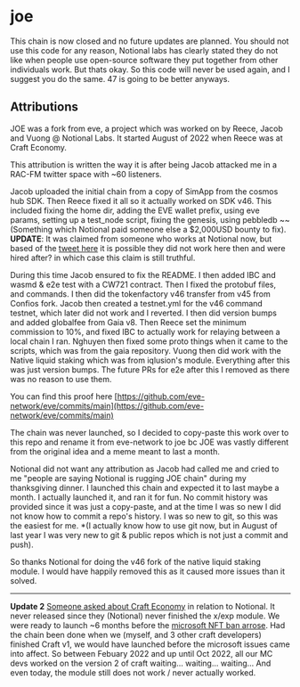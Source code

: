 # joe

This chain is now closed and no future updates are planned. You should not use this code for any reason, Notional labs has clearly stated they do not like when people use open-source software they put together from other individuals work. But thats okay. So this code will never be used again, and I suggest you do the same. 47 is going to be better anyways.

## Attributions

JOE was a fork from eve, a project which was worked on by Reece, Jacob and Vuong @ Notional Labs. It started August of 2022 when Reece was at Craft Economy.

This attribution is written the way it is after being Jacob attacked me in a RAC-FM twitter space with ~60 listeners.

Jacob uploaded the initial chain from a copy of SimApp from the cosmos hub SDK. Then Reece fixed it all so it actually worked on SDK v46. This included fixing the home dir, adding the EVE wallet prefix, using eve params, setting up a test_node script, fixing the genesis, using pebbledb ~~(Something which Notional paid someone else a $2,000USD bounty to fix). **UPDATE**: It was claimed from someone who works at Notional now, but based of the [tweet here](https://twitter.com/gadikian/status/1552606469471621123?s=20) it is possible they did not work here then and were hired after? in which case this claim is still truthful.

During this time Jacob ensured to fix the README. I then added IBC and wasmd & e2e test with a CW721 contract. Then I fixed the protobuf files, and commands. I then did the tokenfactory v46 transfer from v45 from Confios fork. Jacob then created a testnet.yml for the v46 command testnet, which later did not work and I reverted. I then did version bumps and added globalfee from Gaia v8. Then Reece set the minimum commission to 10%, and fixed IBC to actually work for relaying between a local chain I ran. Nghuyen then fixed some proto things when it came to the scripts, which was from the gaia repository. Vuong then did work with the Native liquid staking which was from iqlusion's module. Everything after this was just version bumps. The future PRs for e2e after this I removed as there was no reason to use them.

You can find this proof here [https://github.com/eve-network/eve/commits/main](https://github.com/eve-network/eve/commits/main)

The chain was never launched, so I decided to copy-paste this work over to this repo and rename it from eve-network to joe bc JOE was vastly different from the original idea and a meme meant to last a month.

Notional did not want any attribution as Jacob had called me and cried to me "people are saying Notional is rugging JOE chain" during my thanksgiving dinner. I launched this chain and expected it to last maybe a month. I actually launched it, and ran it for fun. No commit history was provided since it was just a copy-paste, and at the time I was so new I did not know how to commit a repo's history. I was so new to git, so this was the easiest for me. *(I actually know how to use git now, but in August of last year I was very new to git & public repos which is not just a commit and push).

So thanks Notional for doing the v46 fork of the native liquid staking module. I would have happily removed this as it caused more issues than it solved.

---

**Update 2** [Someone asked about Craft Economy](https://twitter.com/jacobin7x/status/1633802070229671937?s=20) in relation to Notional. It never released since they (Notional) never finished the x/exp module. We were ready to launch ~6 months before the [microsoft NFT ban arrose](https://twitter.com/gadikian/status/1633809151725047808?s=20). Had the chain been done when we (myself, and 3 other craft developers) finished Craft v1, we would have launched before the microsoft issues came into affect. So between Febuary 2022 and up until Oct 2022, all our MC devs worked on the version 2 of craft waiting... waiting... waiting... And even today, the module still does not work / never actually worked.
